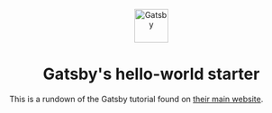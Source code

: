 <p align="center">
  <a href="https://www.gatsbyjs.org">
    <img alt="Gatsby" src="https://www.gatsbyjs.org/monogram.svg" 
width="60" />
  </a>
</p>
<h1 align="center">
  Gatsby's hello-world starter
</h1>

This is a rundown of the Gatsby tutorial found on [their main 
website](https://www.gatsbyjs.org/tutorial/).
